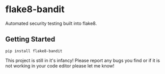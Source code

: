 # flake8-bandit

Automated security testing built into flake8.

## Getting Started

`pip install flake8-bandit`

This project is still in it's infancy! Please report any bugs you find or if it is not working in your code editor please let me know!
